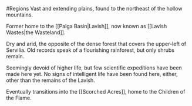 #Regions 
Vast and extending plains, found to the northeast of the hollow mountains.

Former home to the [[Palga Basin|Lavish]], now known as [[Lavish Wastes|the Wasteland]].

Dry and arid, the opposite of the dense forest that covers the upper-left of Servilia.
Old records speak of a flourishing rainforest, but only shrubs remain.

Seemingly devoid of higher life, but few scientific expeditions have been made here yet.
No signs of intelligent life have been found here, either, other than the remains of the Lavish.

Eventually transitions into the [[Scorched Acres]], home to the Children of the Flame.

 

